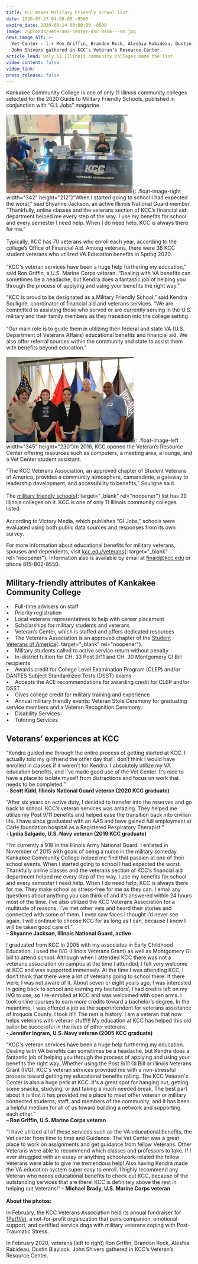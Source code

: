 ```yaml
---
title: KCC makes Military Friendly School list
date: 2020-07-27 04:58:00 -0500
expire_date: 2020-08-14 00:00:00 -0500
image: /uploads/veterans-center-dsc-0456---sm.jpg
news_image_alt: >-
  Vet Center - l-r Ron Griffin, Brandon Rock, Aleshia Rabideau, Dustin Blaylock,
  John Shivers gathered in KCC’s Veteran’s Resource Center.
article_lead: Only 11 Illinois community colleges made the list
video_content: false
video_link:
press_release: false
---
```


Kankakee Community College is one of only 11 Illinois community colleges selected for the 2020 Guide to Military Friendly Schools, published in conjunction with “G.I. Jobs” magazine.<br><br>![](/uploads/1pet1vet-2020---sm.jpg){: .float-image-right width="342" height="212"}“When I started going to school I had expected the worst,” said Shyanne Jackson, an active Illinois National Guard member. “Thankfully, online classes and the veterans section of KCC’s financial aid department helped me every step of the way. I use my benefits for school and every semester I need help. When I do need help, KCC is always there for me.”<br><br>Typically, KCC has 70 veterans who enroll each year, according to the college’s Office of Financial Aid. Among veterans, there were 36 KCC student veterans who utilized VA Education benefits in Spring 2020.<br><br>“KCC's veteran services have been a huge help furthering my education,” said Ron Griffin, a U.S. Marine Corps veteran. “Dealing with VA benefits can sometimes be a headache, but Kendra does a fantastic job of helping you through the process of applying and using your benefits the right way.”

"KCC is proud to be designated as a Military Friendly School,” said Kendra Souligne, coordinator of financial aid and veterans services. “We are committed to assisting those who served or are currently serving in the U.S. military and their family members as they transition into the college setting.<br><br>“Our main role is to guide them in utilizing their federal and state VA (U.S. Department of Veterans Affairs) educational benefits and financial aid. We also offer referral sources within the community and state to assist them with benefits beyond education."<br><br>![](/uploads/veterans-center-dsc-0456---sm.jpg){: .float-image-left width="345" height="230"}In 2016, KCC opened the Veteran’s Resource Center offering resources such as computers, a meeting area, a lounge, and a Vet Center student assistant.

“The KCC Veterans Association, an approved chapter of Student Veterans of America, provides a community atmosphere, camaraderie, a gateway to leadership development, and accessibility to benefits,” Souligne said.&nbsp;<br><br>The [military friendly schools](https://www.militaryfriendly.com/){: target="_blank" rel="noopener"} list has 29 Illinois colleges on it. KCC is one of only 11 Illinois community colleges listed.<br><br>According to Victory Media, which publishes “GI Jobs,” schools were evaluated using both public data sources and responses from its own survey.&nbsp;

For more information about educational benefits for military veterans, spouses and dependents, visit&nbsp;[kcc.edu/veterans](http://www.kcc.edu/veterans){: target="_blank" rel="noopener"}. Information also is available by email at [finaid@kcc.edu](mailto:finaid@kcc.edu) or phone 815-802-8550.

## Military-friendly attributes of Kankakee Community College

• &nbsp; &nbsp;Full-time advisers on staff<br>• &nbsp; &nbsp;Priority registration<br>• &nbsp; &nbsp;Local veterans representatives to help with career placement<br>• &nbsp; &nbsp;Scholarships for military students and veterans<br>• &nbsp; &nbsp;Veteran’s Center, which is staffed and offers dedicated resources<br>• &nbsp; &nbsp;The Veterans Association is an approved chapter of the [Student Veterans of America](https://studentveterans.org/){: target="_blank" rel="noopener"}.&nbsp;<br>• &nbsp; &nbsp;Military students called to active service return without penalty&nbsp;<br>• &nbsp; &nbsp;In-district tuition for CH. 33 Post 9/11 and CH. 30 Montgomery GI Bill recipients<br>• &nbsp; &nbsp;Awards credit for College Level Examination Program (CLEP) and/or DANTES Subject Standardized Tests (DSST) exams<br>• &nbsp; &nbsp;Accepts the ACE recommendations for awarding credit for CLEP and/or DSST&nbsp;<br>• &nbsp; &nbsp;Gives college credit for military training and experience<br>• &nbsp; &nbsp;Annual military friendly events: Veteran Stole Ceremony for graduating service members and a Veteran Recognition Ceremony.&nbsp;<br>• &nbsp; &nbsp;Disability Services<br>• &nbsp; &nbsp;Tutoring Services

## Veterans’ experiences at KCC

“Kendra guided me through the entire process of getting started at KCC. I actually told my girlfriend the other day that I don’t think I would have enrolled in classes if it weren’t for Kendra. I absolutely utilize my VA education benefits, and I’ve made good use of the Vet Center. It’s nice to have a place to isolate myself from distractions and focus on work that needs to be completed.”<br>**\- Scott Kidd, Illinois National Guard veteran (2020 KCC graduate)**

“After six years on active duty, I decided to transfer into the reserves and go back to school. KCC’s veteran services was amazing. They helped me utilize my Post 9/11 benefits and helped ease the transition back into civilian life. I have since graduated with an AAS and have gained full employment at Carle foundation hospital as a Registered Respiratory Therapist.”<br>**\- Lydia Salgado, U.S. Navy veteran (2019 KCC graduate)**

“I’m currently a 91B in the Illinois Army National Guard. I enlisted in November of 2015 with goals of being a nurse in the military someday. Kankakee Community College helped me find that passion at one of their school events. When I started going to school I had expected the worst. Thankfully online classes and the veterans section of KCC’s financial aid department helped me every step of the way. I use my benefits for school and every semester I need help. When I do need help, KCC is always there for me. They make school as stress-free for me as they can. I email any questions about anything you can think of and it’s answered within 24 hours most of the time. I’ve also utilized the KCC Veterans Association for a multitude of reasons. I’ve met other vets and heard their stories and connected with some of them. I even saw faces I thought I’d never see again. I will continue to choose KCC for as long as I can, because I know I will be taken good care of.”<br>**– Shyanne Jackson, Illinois National Guard, active**

I graduated from KCC in 2005 with my associates in Early Childhood Education. I used the IVG (Illinois Veterans Grant) as well as Montgomery GI bill to attend school. Although when I attended KCC there was not a veterans association on campus at the time I attended, I felt very welcome at KCC and was supported immensely. At the time I was attending KCC, I don’t think that there were a lot of veterans going to school there. If there were, I was not aware of it. About seven or eight years ago, I was interested in going back to school and earning my bachelors’, I had credits left on my IVG to use, so I re-enrolled at KCC and was welcomed with open arms. I took online courses to earn more credits toward a bachelor’s degree. In the meantime, I was offered a job as the superintendent for veterans assistance of Iroquois County. I took it\!\!\! The rest is history. I am a veteran that now helps veterans with veteran stuff\!\!\! My education at KCC has helped this old sailor be successful in the lives of other veterans. &nbsp;<br>**\- Jennifer Ingram, U.S. Navy veteran (2005 KCC graduate)**

“KCC's veteran services have been a huge help furthering my education. Dealing with VA benefits can sometimes be a headache, but Kendra does a fantastic job of helping you through the process of applying and using your benefits the right way. Whether using the Post 9/11 GI Bill or Illinois Veterans Grant (IVG), KCC's veteran services provided me with a non-stressful process toward getting my educational benefits rolling. The KCC Veteran's Center is also a huge perk at KCC. It's a great spot for hanging out, getting some snacks, studying, or just taking a much needed break. The best part about it is that it has provided me a place to meet other veteran or military connected students, staff, and members of the community; and it has been a helpful medium for all of us toward building a network and supporting each other.”<br>**– Ron Griffin, U.S. Marine Corps veteran**

“I have utilized all of these services such as the VA educational benefits, the Vet center from time to time and Guidance. The Vet Center was a great place to work on assignments and get guidance from fellow Veterans. Other Veterans were able to recommend which classes and professors to take. If I ever struggled with an essay or anything schoolwork-related the fellow Veterans were able to give me tremendous help\! Also having Kendra made the VA education system super easy to enroll. I highly recommend any Veteran who needs educational benefits to check out KCC, because of the outstanding services that are there\! KCC is definitely above the rest in helping out Veterans\!” **\- Michael Brady, U.S. Marine Corps veteran**<br><br>**About the photos:**

In February, the KCC Veterans Association held its annual fundraiser for [1Pet1Vet](http://www.1pet1vet.com), a not-for-profit organization that pairs companion, emotional support, and certified service dogs with military veterans coping with Post-Traumatic Stress.

In February 2020, veterans (left to right) Ron Griffin, Brandon Rock, Aleshia Rabideau, Dustin Blaylock, John Shivers gathered in KCC’s Veteran’s Resource Center.

&nbsp;